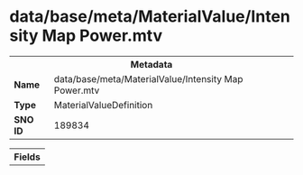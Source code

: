 <h1>data/base/meta/MaterialValue/Intensity Map Power.mtv</h1><table><tr><th colspan="100%">Metadata</th></tr><tr><td><b>Name</b></td><td>data/base/meta/MaterialValue/Intensity Map Power.mtv</td></tr><tr><td><b>Type</b></td><td>MaterialValueDefinition</td></tr><tr><td><b>SNO ID</b></td><td>189834</td></tr></table>

<table><tr><th colspan="100%">Fields</th></tr></table>

